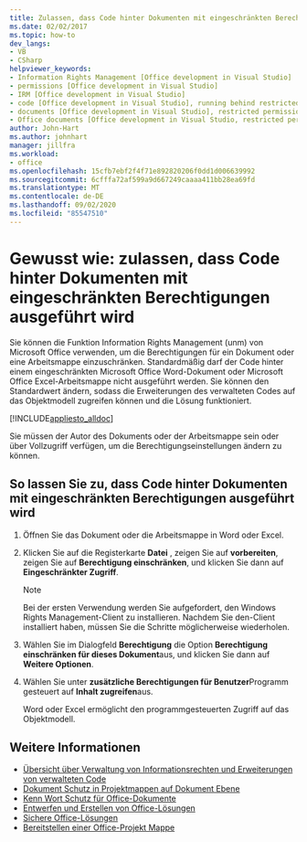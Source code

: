 ```yaml
---
title: Zulassen, dass Code hinter Dokumenten mit eingeschränkten Berechtigungen ausgeführt wird
ms.date: 02/02/2017
ms.topic: how-to
dev_langs:
- VB
- CSharp
helpviewer_keywords:
- Information Rights Management [Office development in Visual Studio]
- permissions [Office development in Visual Studio]
- IRM [Office development in Visual Studio]
- code [Office development in Visual Studio], running behind restricted documents
- documents [Office development in Visual Studio], restricted permissions
- Office documents [Office development in Visual Studio, restricted permissions
author: John-Hart
ms.author: johnhart
manager: jillfra
ms.workload:
- office
ms.openlocfilehash: 15cfb7ebf2f4f71e892820206f0dd1d006639992
ms.sourcegitcommit: 6cfffa72af599a9d667249caaaa411bb28ea69fd
ms.translationtype: MT
ms.contentlocale: de-DE
ms.lasthandoff: 09/02/2020
ms.locfileid: "85547510"
---
```

# <a name="how-to-permit-code-to-run-behind-documents-with-restricted-permissions"></a>Gewusst wie: zulassen, dass Code hinter Dokumenten mit eingeschränkten Berechtigungen ausgeführt wird
  Sie können die Funktion Information Rights Management (unm) von Microsoft Office verwenden, um die Berechtigungen für ein Dokument oder eine Arbeitsmappe einzuschränken. Standardmäßig darf der Code hinter einem eingeschränkten Microsoft Office Word-Dokument oder Microsoft Office Excel-Arbeitsmappe nicht ausgeführt werden. Sie können den Standardwert ändern, sodass die Erweiterungen des verwalteten Codes auf das Objektmodell zugreifen können und die Lösung funktioniert.

 [!INCLUDE[appliesto_alldoc](../vsto/includes/appliesto-alldoc-md.md)]

 Sie müssen der Autor des Dokuments oder der Arbeitsmappe sein oder über Vollzugriff verfügen, um die Berechtigungseinstellungen ändern zu können.

## <a name="to-permit-code-to-run-behind-documents-with-restricted-permissions"></a>So lassen Sie zu, dass Code hinter Dokumenten mit eingeschränkten Berechtigungen ausgeführt wird

1. Öffnen Sie das Dokument oder die Arbeitsmappe in Word oder Excel.

2. Klicken Sie auf die Registerkarte **Datei** , zeigen Sie auf **vorbereiten**, zeigen Sie auf **Berechtigung einschränken**, und klicken Sie dann auf **Eingeschränkter Zugriff**.

   > [!NOTE]
   > Bei der ersten Verwendung werden Sie aufgefordert, den Windows Rights Management-Client zu installieren. Nachdem Sie den-Client installiert haben, müssen Sie die Schritte möglicherweise wiederholen.

3. Wählen Sie im Dialogfeld **Berechtigung** die Option **Berechtigung einschränken für dieses Dokument**aus, und klicken Sie dann auf **Weitere Optionen**.

4. Wählen Sie unter **zusätzliche Berechtigungen für Benutzer**Programm gesteuert auf **Inhalt zugreifen**aus.

   Word oder Excel ermöglicht den programmgesteuerten Zugriff auf das Objektmodell.

## <a name="see-also"></a>Weitere Informationen
- [Übersicht über Verwaltung von Informationsrechten und Erweiterungen von verwalteten Code](../vsto/information-rights-management-and-managed-code-extensions-overview.md)
- [Dokument Schutz in Projektmappen auf Dokument Ebene](../vsto/document-protection-in-document-level-solutions.md)
- [Kenn Wort Schutz für Office-Dokumente](../vsto/password-protection-on-office-documents.md)
- [Entwerfen und Erstellen von Office-Lösungen](../vsto/designing-and-creating-office-solutions.md)
- [Sichere Office-Lösungen](../vsto/securing-office-solutions.md)
- [Bereitstellen einer Office-Projekt Mappe](../vsto/deploying-an-office-solution.md)
